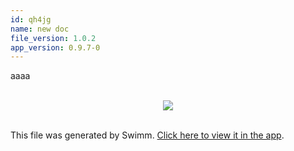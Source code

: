 ```yaml
---
id: qh4jg
name: new doc
file_version: 1.0.2
app_version: 0.9.7-0
---
```


aaaa

<br/>

<div align="center"><img src="https://media0.giphy.com/media/3oNMQtqpnse0dbFe06/giphy.gif?cid=d56c4a8brs7vhvmb1mjvdam8xsxu5404z4w8jksvm4ymmrwy&rid=giphy.gif&ct=g" style="width:'50%'"/></div>

<br/>

This file was generated by Swimm. [Click here to view it in the app](http://localhost:5000/repos/Z2l0aHViJTNBJTNBdDElM0ElM0FlcmFuLXN3aW1t/docs/qh4jg).